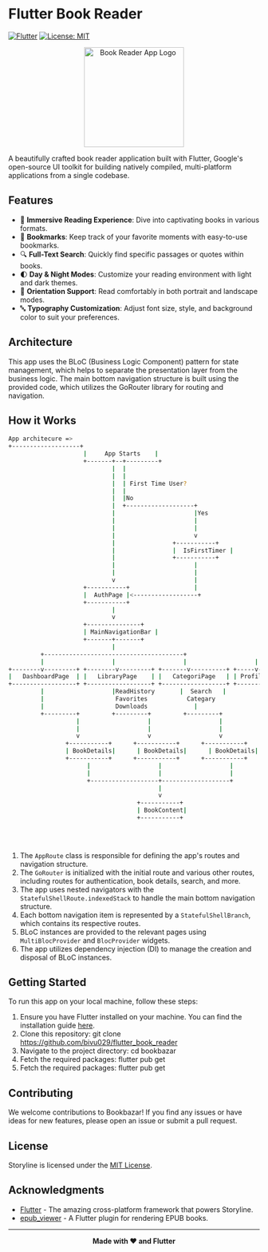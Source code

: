 # Flutter Book Reader

[![Flutter](https://img.shields.io/badge/Flutter-02569B?style=for-the-badge&logo=flutter&logoColor=white)](https://flutter.dev/)
[![License: MIT](https://img.shields.io/badge/License-MIT-yellow.svg)](https://opensource.org/licenses/MIT)

<p align="center">
 <img src="https://i.ibb.co/BLFTbmx/book-reader-app-logo.png" alt="Book Reader App Logo" width="200">
</p>

A beautifully crafted book reader application built with Flutter, Google's open-source UI toolkit for building natively compiled, multi-platform applications from a single codebase.

## Features

- 📖 **Immersive Reading Experience**: Dive into captivating books in various formats.
- 🔖 **Bookmarks**: Keep track of your favorite moments with easy-to-use bookmarks.
- 🔍 **Full-Text Search**: Quickly find specific passages or quotes within books.
- 🌓 **Day & Night Modes**: Customize your reading environment with light and dark themes.
- 🔁 **Orientation Support**: Read comfortably in both portrait and landscape modes.
- 🔤 **Typography Customization**: Adjust font size, style, and background color to suit your preferences.

## Architecture

This app uses the BLoC (Business Logic Component) pattern for state management, which helps to separate the presentation layer from the business logic. The main bottom navigation structure is built using the provided code, which utilizes the GoRouter library for routing and navigation.

## How it Works
```bash
App architecure =>
+-------------------+
                     |     App Starts    |
                     +-------+--+---------+
                             |  |
                             |  |
                             |  | First Time User?
                             |  |
                             |  |No
                             |  +-------------------+
                             |                      |Yes
                             |                      |
                             |                      |
                             |                      v
                             |                +-----------+
                             |                |  IsFirstTimer |
                             |                +-----------+
                             |                      |
                             |                      |
                             v                      |
                     +-----------+                  |
                     |  AuthPage |<------------------+
                     +-----------+
                             |
                             v
                     +---------------+
                     | MainNavigationBar |
                     +-------+-------+
                             |
         +---------------------------------------+
         |                   |                   |                   |
+--------v---------+ +--------v---------+ +-------v----------+ +-----v------+
|   DashboardPage  | |   LibraryPage    | |   CategoriPage   | | ProfilePage|
+------------------+ +------------------+ +------------------+ +------------+
         |                   |ReadHistory       |  Search   | 
         |                    Favorites           Categary
         |                    Downloads             |
         +---------+         +---------+         +---------+         
                   |                   |                   |         
                   |                   |                   |         
                   v                   v                   v         
                +-----------+      +-----------+      +-----------+  
                | BookDetails|      | BookDetails|      | BookDetails| 
                +-----------+      +-----------+      +-----------+  
                      |                   |                   |      
                      |                   |                   |      
                      +-------------------+-------------------+      
                                          |                          
                                          v                          
                                    +-----------+                    
                                    | BookContent|                   
                                    +-----------+                    
                                                                     
                                                                     
                                                                     
```

1. The `AppRoute` class is responsible for defining the app's routes and navigation structure.
2. The `GoRouter` is initialized with the initial route and various other routes, including routes for authentication, book details, search, and more.
3. The app uses nested navigators with the `StatefulShellRoute.indexedStack` to handle the main bottom navigation structure.
4. Each bottom navigation item is represented by a `StatefulShellBranch`, which contains its respective routes.
5. BLoC instances are provided to the relevant pages using `MultiBlocProvider` and `BlocProvider` widgets.
6. The app utilizes dependency injection (DI) to manage the creation and disposal of BLoC instances.

## Getting Started

To run this app on your local machine, follow these steps:

1. Ensure you have Flutter installed on your machine. You can find the installation guide [here](https://flutter.dev/docs/get-started/install).
2. Clone this repository:
git clone https://github.com/bivu029/flutter_book_reader
3. Navigate to the project directory:
cd bookbazar
4. Fetch the required packages:
flutter pub get
4. Fetch the required packages:
flutter pub get
## Contributing

We welcome contributions to Bookbazar! If you find any issues or have ideas for new features, please open an issue or submit a pull request.

## License

Storyline is licensed under the [MIT License](LICENSE).

## Acknowledgments

- [Flutter](https://flutter.dev/) - The amazing cross-platform framework that powers Storyline.
- [epub_viewer](https://pub.dev/packages/epub_viewer) - A Flutter plugin for rendering EPUB books.

---

<p align="center">
<b>Made with ❤️ and Flutter</b>
</p>
